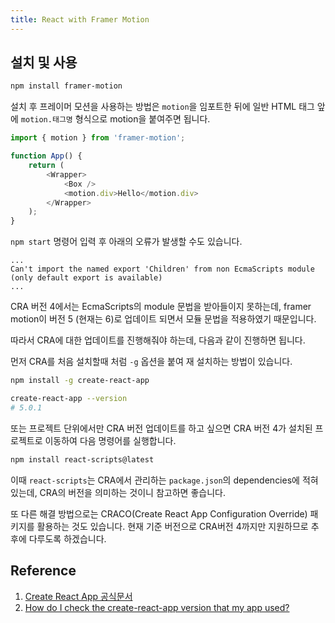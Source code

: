 ```yaml
---
title: React with Framer Motion
---
```


## 설치 및 사용

```sh
npm install framer-motion
```

설치 후 프레이머 모션을 사용하는 방법은 `motion`을 임포트한 뒤에 일반 HTML 태그 앞에 `motion.태그명` 형식으로 motion을 붙여주면 됩니다.

```javascript
import { motion } from 'framer-motion';

function App() {
    return (
        <Wrapper>
            <Box />
            <motion.div>Hello</motion.div>
        </Wrapper>
    );
}
```

`npm start` 명령어 입력 후 아래의 오류가 발생할 수도 있습니다.

```text
...
Can't import the named export 'Children' from non EcmaScripts module (only default export is available)
...
```

CRA 버전 4에서는 EcmaScripts의 module 문법을 받아들이지 못하는데, framer motion이 버전 5 (현재는 6)로 업데이트 되면서 모듈 문법을 적용하였기 때문입니다.

따라서 CRA에 대한 업데이트를 진행해줘야 하는데, 다음과 같이 진행하면 됩니다.

먼저 CRA를 처음 설치할때 처럼 `-g` 옵션을 붙여 재 설치하는 방법이 있습니다.

```sh
npm install -g create-react-app

create-react-app --version
# 5.0.1
```

또는 프로젝트 단위에서만 CRA 버전 업데이트를 하고 싶으면 CRA 버전 4가 설치된 프로젝트로 이동하여 다음 명령어를 실행합니다.

```sh
npm install react-scripts@latest
```

이때 `react-scripts`는 CRA에서 관리하는 `package.json`의 dependencies에 적혀 있는데, CRA의 버전을 의미하는 것이니 참고하면 좋습니다.

또 다른 해결 방법으로는 CRACO(Create React App Configuration Override) 패키지를 활용하는 것도 있습니다. 현재 기준 버전으로 CRA버전 4까지만 지원하므로 추후에 다루도록 하겠습니다.

## Reference

1. [Create React App 공식문서](https://create-react-app.dev/)
2. [How do I check the create-react-app version that my app used?](https://www.reddit.com/r/reactjs/comments/hm6fum/how_do_i_check_the_createreactapp_version_that_my/)
